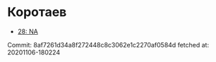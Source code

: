 # Коротаев
- [28: NA](28.md)

Commit: 8af7261d34a8f272448c8c3062e1c2270af0584d
 fetched at: 20201106-180224
